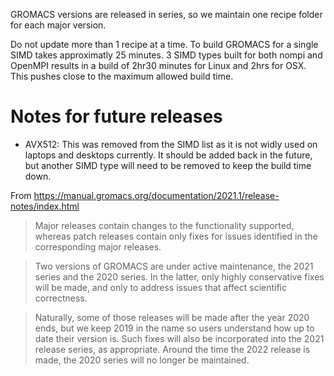 GROMACS versions are released in series, so we maintain one
recipe folder for each major version.

Do not update more than 1 recipe at a time.  To build GROMACS for a single SIMD
takes approximatly 25 minutes.  3 SIMD types built for both nompi and OpenMPI
results in a build of 2hr30 minutes for Linux and 2hrs for OSX.  This pushes close
to the maximum allowed build time.


# Notes for future releases

- AVX512: This was removed from the SIMD list as it is not widly used on laptops and
desktops currently.  It should be added back in the future, but another SIMD type
will need to be removed to keep the build time down.

From https://manual.gromacs.org/documentation/2021.1/release-notes/index.html

> Major releases contain changes to the functionality supported, whereas patch
> releases contain only fixes for issues identified in the corresponding major
> releases.

> Two versions of GROMACS are under active maintenance, the 2021 series and the
> 2020 series. In the latter, only highly conservative fixes will be made, and
> only to address issues that affect scientific correctness.

> Naturally, some of those releases will be made after the year 2020 ends, but
> we keep 2019 in the name so users understand how up to date their version is.
> Such fixes will also be incorporated into the 2021 release series, as
> appropriate. Around the time the 2022 release is made, the 2020 series will no
> longer be maintained.
